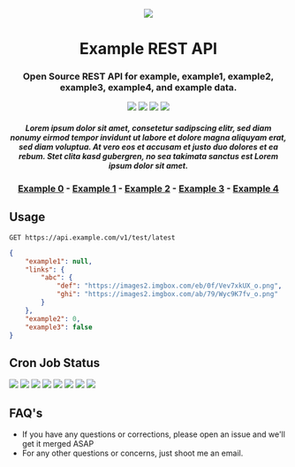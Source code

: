 <p align="center"><img src="https://live.staticflickr.com/65535/49185149122_37f5c52e43_k.jpg"></p>

<h1 align="center">Example REST API</h1>

<h3 align="center">
Open Source REST API for example, example1, example2, example3, example4, and example data.
</h3>

<p align="center">
<a href="https://github.com/r-spacex/SpaceX-API/actions?query=workflow%3ATest"><img src="https://img.shields.io/github/workflow/status/r-spacex/SpaceX-API/Test?style=flat-square"></a>
<a href="https://hub.docker.com/r/jakewmeyer/spacex-api/"><img src="https://img.shields.io/docker/pulls/jakewmeyer/spacex-api?style=flat-square"></a>
<a href="https://github.com/r-spacex/SpaceX-API/releases"><img src="https://img.shields.io/github/release/r-spacex/SpaceX-API.svg?longCache=true&style=flat-square"></a>
<a href="https://en.wikipedia.org/wiki/Representational_state_transfer"><img src="https://img.shields.io/badge/interface-REST-brightgreen.svg?longCache=true&style=flat-square"></a>
</p>

<h4 align="center">
  <i>
    Lorem ipsum dolor sit amet, consetetur sadipscing elitr, sed diam nonumy eirmod tempor invidunt ut labore et dolore magna aliquyam erat, sed diam voluptua. At vero eos et accusam et justo duo dolores et ea rebum. Stet clita kasd gubergren, no sea takimata sanctus est Lorem ipsum dolor sit amet.
  </i>
</h4>

<h3 align="center">
<a href="docs/example0.md">Example 0</a> - <a href="docs/example1.md">Example 1</a> - <a href="docs/example2.md">Example 2</a> - <a href="docs/example3.md">Example 3</a> - <a href="docs/example4.md">Example 4</a>
<br/>
</h3>

## Usage

```http
GET https://api.example.com/v1/test/latest
```

```json
{
    "example1": null,
    "links": {
        "abc": {
            "def": "https://images2.imgbox.com/eb/0f/Vev7xkUX_o.png",
            "ghi": "https://images2.imgbox.com/ab/79/Wyc9K7fv_o.png"
        }
    },
    "example2": 0,
    "example3": false
}
```

## Cron Job Status

<p align="left">
<img src="https://img.shields.io/badge/Example1-aa-brightgreen"> 
<img src="https://img.shields.io/badge/Example2-ab-brightgreen">
<img src="https://img.shields.io/badge/Example3-ac-brightgreen">
<img src="https://img.shields.io/badge/Example4-ad-brightgreen">
<img src="https://img.shields.io/badge/Example5-ae-brightgreen">
<img src="https://img.shields.io/badge/Example6-af-brightgreen">
<img src="https://img.shields.io/badge/Example7-ag-brightgreen">
<img src="https://img.shields.io/badge/Example8-ah-brightgreen">
</p>

## FAQ's

-   If you have any questions or corrections, please open an issue and we'll get it merged ASAP
-   For any other questions or concerns, just shoot me an email.
